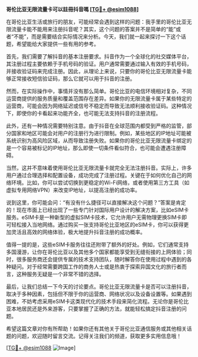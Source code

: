 **哥伦比亚无限流量卡可以註冊抖音嗎 [[TG💪+ @esim1088](https://t.me/s/esim1088)]**

在哥伦比亚生活或旅行的朋友，可能经常会遇到这样的问题：我手里的哥伦比亚无限流量卡能不能用来注册抖音呢？其实，这个问题的答案并不是简单的“能”或者“不能”，而是需要结合实际情况来分析。今天，我们就一起来探讨一下这个话题，希望能给大家提供一些有用的参考。

首先，我们需要了解抖音的基本注册要求。抖音作为一个全球化的社交媒体平台，其注册过程主要依赖于手机号码的验证。用户通常需要通过输入有效的手机号码，并接收验证码来完成注册。因此，从理论上来说，只要你的哥伦比亚无限流量卡能够正常接收短信验证码，那么它就可以用于抖音的注册。

然而，在实际操作中，事情并没有那么简单。哥伦比亚的电信环境相对复杂，不同运营商提供的服务质量和覆盖范围存在差异。如果你的无限流量卡属于某些特定的运营商，可能会因为网络延迟或信号不稳定而导致无法顺利接收验证码。这种情况下，即使你的卡看起来功能齐全，也可能无法支持抖音的注册流程。

此外，还有一种情况需要特别注意。由于抖音在全球范围内都受到严格的监管，部分国家和地区可能会对用户的注册行为进行限制。例如，某些地区的IP地址可能被系统识别为高风险区域，从而导致注册失败。如果你的哥伦比亚无限流量卡绑定的是一个容易被标记的IP地址，那么即使一切条件看似符合，也可能会遭遇注册障碍。

当然，这并不意味着使用哥伦比亚无限流量卡就完全无法注册抖音。实际上，许多用户通过合理选择和配置设备，成功完成了注册过程。关键在于如何优化自己的网络环境。比如，你可以尝试切换到更稳定的Wi-Fi网络，或者使用第三方工具（如虚拟专用网络VPN）来改变IP地址，以提高注册的成功率。

说到这里，你可能会问：“有没有什么捷径可以直接解决这个问题？”答案是肯定的！现在市面上已经出现了一些专门针对国际用户设计的解决方案，比如eSIM卡服务。eSIM卡是一种新型的虚拟SIM卡技术，它允许用户无需物理更换SIM卡即可轻松接入当地网络。通过购买一张支持哥伦比亚地区的eSIM卡，你可以获得更加灵活且高效的网络体验，极大地提升抖音注册的成功概率。

值得一提的是，这些eSIM卡服务往往还附带了额外的好处。例如，它们通常支持多国漫游，让你在哥伦比亚以及其他多个国家都能享受到无缝衔接的上网体验；同时，很多服务商还会提供专属的技术支持团队，随时解答你在使用过程中遇到的各种疑问。对于经常需要跨国工作的商务人士或是热衷于探索异国文化的旅行者而言，这种服务无疑是一个非常不错的选择。

最后，让我们总结一下今天的讨论要点。哥伦比亚无限流量卡是否可以注册抖音，取决于多种因素，包括但不限于你的运营商、网络状况以及设备设置等。如果遇到困难，不妨考虑采用eSIM卡这类现代化的技术手段来简化流程。无论你是哥伦比亚本地居民还是外来游客，只要掌握了正确的方法，就能轻松搞定抖音注册的问题。

希望这篇文章对你有所帮助！如果你还有其他关于哥伦比亚通信服务或其他相关话题的问题，欢迎随时留言交流。记得关注我们的频道，获取更多实用信息哦！

[[TG💪+ @esim1088](https://t.me/s/esim1088) ![Image](https://i.postimg.cc/4NQfJmqS/Snipaste-2025-05-13-00-14-12.png)]